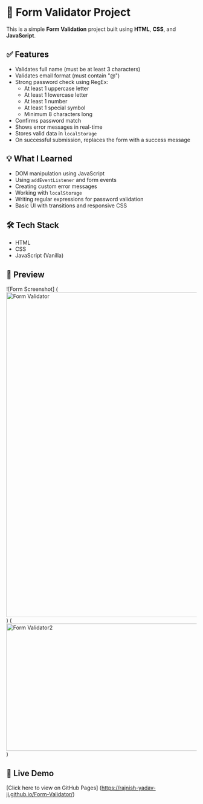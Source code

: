 # 🚀 Form Validator Project

This is a simple **Form Validation** project built using **HTML**, **CSS**, and **JavaScript**.

## ✅ Features

- Validates full name (must be at least 3 characters)
- Validates email format (must contain "@")
- Strong password check using RegEx:
  - At least 1 uppercase letter
  - At least 1 lowercase letter
  - At least 1 number
  - At least 1 special symbol
  - Minimum 8 characters long
- Confirms password match
- Shows error messages in real-time
- Stores valid data in `localStorage`
- On successful submission, replaces the form with a success message

## 💡 What I Learned

- DOM manipulation using JavaScript
- Using `addEventListener` and form events
- Creating custom error messages
- Working with `localStorage`
- Writing regular expressions for password validation
- Basic UI with transitions and responsive CSS

## 🛠️ Tech Stack

- HTML
- CSS
- JavaScript (Vanilla)

## 📸 Preview

![Form Screenshot] (<img width="1371" height="860" alt="Form Validator" src="https://github.com/user-attachments/assets/ceaff2e6-3b30-455e-9e1c-d80e92ef5f67" />) (<img width="914" height="337" alt="Form Validator2" src="https://github.com/user-attachments/assets/e0408961-59a7-4d2a-8948-2d67161eed59" />
)


## 🔗 Live Demo

[Click here to view on GitHub Pages] (https://rajnish-yadav-ji.github.io/Form-Validator/)


